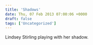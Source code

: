 ```yaml
---
title: 'Shadows'
date: Thu, 07 Feb 2013 07:00:06 +0000
draft: false
tags: ['Uncategorized']
---
```


Lindsey Stirling playing with her shadow.